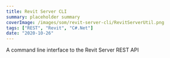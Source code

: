 ```yaml
---
title: Revit Server CLI
summary: placeholder summary
coverImage: /images/som/revit-server-cli/RevitServerUtil.png
tags: ["REST", "Revit", "C#.Net"]
date: "2020-10-26"
---
```


A command line interface to the Revit Server REST API
